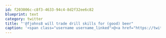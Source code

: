 ```yaml
---
id: f203006c-c8f3-4633-94c4-8d2f32ee6c82
blueprint: text
category: twitter
title: "'@fjohns8 will trade drill skills for (good) beer"
caption: '<span class="username username_linked">@<a href="https://twitter.com/fjohns8" title="eva marie">fjohns8</a></span> will trade drill skills for (good) beer'
---
```

